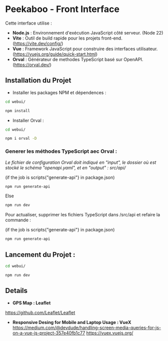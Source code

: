 # Peekaboo - Front Interface

Cette interface utilise :
- **Node.js** : Environnement d'exécution JavaScript côté serveur. (Node 22)
- **Vite** : Outil de build rapide pour les projets front-end. (https://vite.dev/config/)
- **Vue** : Framework JavaScript pour construire des interfaces utilisateur. (https://vuejs.org/guide/quick-start.html)
- **Orval** : Générateur de methodes TypeScript basé sur OpenAPI. (https://orval.dev/)


## Installation du Projet


- Installer les packages NPM et dépendences : 

```bash
cd webui/
```

```bash
npm install
```


- Installer Orval :

```bash
cd webui/
```

```bash
npm i orval -D
```

### Generer les méthodes TypeScript aec Orval : 

*Le fichier de configuration Orval doit indiqué en "input", le dossier où est stocké le schéma "openapi.yaml", et en "output" : src/api/*

(if the job is scripts{"generate-api"} in package.json)
```bash
npm run generate-api
```
Else

```bash
npm run dev
```

Pour actualiser, supprimer les fichiers TypeScript dans /src/api et refaire la commande : 


(if the job is scripts{"generate-api"} in package.json)
```bash
npm run generate-api
```


## Lancement du Projet :

```bash
cd webui/
```


```bash
npm run dev
```


## Details

- **GPS Map : Leaflet**

https://github.com/Leaflet/Leaflet


- **Responsive Desing for Mobile and Laptop Usage : VueX**
https://medium.com/@devdude/handling-screen-media-queries-for-js-on-a-vue-js-project-357e40fb1c77
https://vuex.vuejs.org/